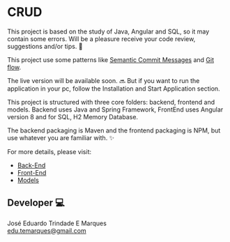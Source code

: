 # CRUD

This project is based on the study of Java, Angular and SQL, so it may contain some errors. Will be a pleasure receive your code review, suggestions and/or tips. :raised_hands:

This project use some patterns like [Semantic Commit Messages](https://gist.github.com/joshbuchea/6f47e86d2510bce28f8e7f42ae84c716) and [Git flow](https://nvie.com/posts/a-successful-git-branching-model/).

The live version will be available soon. :soon: But if you want to run the application in your pc, follow the Installation and Start Application section.

This project is structured with three core folders: backend, frontend and models. Backend uses Java and Spring Framework, FrontEnd uses Angular version 8 and for SQL, H2 Memory Database.

The backend packaging is Maven and the frontend packaging is NPM, but use whatever you are familiar with. :sparkles:

For more details, please visit:

- [Back-End](https://github.com/Eduk29/crud/tree/develop/backend)
- [Front-End](https://github.com/Eduk29/crud/tree/develop/frontend)
- [Models](https://github.com/Eduk29/crud/tree/develop/models)

## Developer :computer:

José Eduardo Trindade E Marques  
edu.temarques@gmail.com
